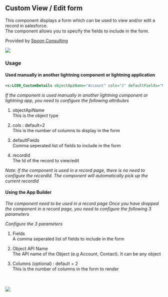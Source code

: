## Custom View / Edit form 

This component displays a form which can be used to view and/or edit a record in salesforce.<br>
The component allows you to specify the fields to include in the form.


Provided by <a href="http://www.spoonconsulting.com/" target="_blank">Spoon Consulting</a>

<a href="https://githubsfdeploy.herokuapp.com/?owner=kureem&repo=spoon-customdetails" target="_blank"> <img src="https://andrewfawcett.files.wordpress.com/2014/09/deploy.png"></a>
<br>

### Usage

#### Used manually in another lightning component or lightning application
```xml
<c:LC00_CustomDetails objectApiName="Account" cols="2" defaultFields="Name,AccountNumber" recordId="0011r00001mRsvmAAC"/>
```
*If the component is used manually in another lightning component or lightning app, you need to configure the following attributes*
1. objectApiName<br>
This is the object type

2. cols : default=2<br>
This is the number of columns to display in the form

3. defaultFields<br>
Comma seperated list of fields to include in the form

4. recordId<br>
The Id of the record to view/edit

*Note: If the component is used in a record page, there is no need to configure the recordId. The component will automatically pick up the current recordId*

#### Using the App Builder
*The component need to be used in a record page*
*Once you have dropped the component in a record page, you need to configure the following 3 parameters*

*Configure the 3 parameters*

1. Fields<br>
A comma seperated list of fields to include in the form

2. Object API Name<br>
The API name of the Object (e.g Account, Contact). It can be any object

3. Columns (optional) : default = 2<br>
This is the number of columns in the form to render

<br><br>
<a href="https://githubsfdeploy.herokuapp.com/?owner=kureem&repo=spoon-customdetails" target="_blank"> <img src="https://andrewfawcett.files.wordpress.com/2014/09/deploy.png"></a>

